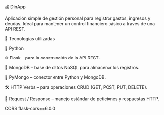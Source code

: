 💰 DinApp

Aplicación simple de gestión personal para registrar gastos, ingresos y deudas.
Ideal para mantener un control financiero básico a través de una API REST.



🧰 Tecnologías utilizadas

🐍 Python

🌐 Flask – para la construcción de la API REST.

🍃 MongoDB – base de datos NoSQL para almacenar los registros.

🔗 PyMongo – conector entre Python y MongoDB.

🛠 HTTP Verbs – para operaciones CRUD (GET, POST, PUT, DELETE).

🔄 Request / Response – manejo estándar de peticiones y respuestas HTTP.


CORS 
flask-cors==6.0.0

